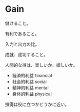 # Gain

儲けること。

有利であること。

入力と出力の比。

成就、成功すること。

人間的な得は、楽しいか、嬉しいか。

- 経済的利益 financial
- 社会的利益 social
- 精神的利益 mental
- 身体的利益 physical

損得は役に立つかどうかに近い。
